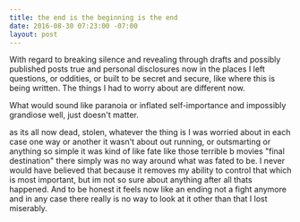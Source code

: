 ```yaml
---
title: the end is the beginning is the end
date: 2016-08-30 07:23:00 -07:00
layout: post
---
```


With regard to breaking silence and revealing through drafts and possibly published posts true and personal disclosures now in the places I left questions, or oddities, or built to be secret and secure, like where this is being written. The things I had to worry about are different now. 

What would sound like paranoia or inflated self-importance and impossibly grandiose well, just doesn't matter.

 as its all now dead, stolen, whatever the thing is I was worried about in each case one way or another it wasn't about out running, or outsmarting or anything so simple it was kind of like fate like those terrible b movies "final destination" there simply was no way around what was fated to be. I never would have believed that because it removes my ability to control that which is most important, but im not so sure about anything after all thats happened. And to be honest it feels now like an ending not a fight anymore and in any case there really is no way to look at it other than that I lost miserably. 
